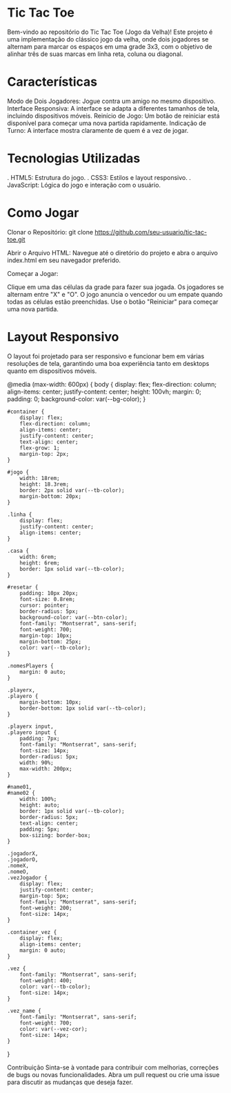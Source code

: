 # Tic Tac Toe
Bem-vindo ao repositório do Tic Tac Toe (Jogo da Velha)! Este projeto é uma implementação do clássico jogo da velha, onde dois jogadores se alternam para marcar os espaços em uma grade 3x3, com o objetivo de alinhar três de suas marcas em linha reta, coluna ou diagonal.

# Características
Modo de Dois Jogadores: Jogue contra um amigo no mesmo dispositivo.
Interface Responsiva: A interface se adapta a diferentes tamanhos de tela, incluindo dispositivos móveis.
Reinício de Jogo: Um botão de reiniciar está disponível para começar uma nova partida rapidamente.
Indicação de Turno: A interface mostra claramente de quem é a vez de jogar.

# Tecnologias Utilizadas

. HTML5: Estrutura do jogo.
. CSS3: Estilos e layout responsivo.
. JavaScript: Lógica do jogo e interação com o usuário.

# Como Jogar

Clonar o Repositório:
git clone https://github.com/seu-usuario/tic-tac-toe.git

Abrir o Arquivo HTML:
Navegue até o diretório do projeto e abra o arquivo index.html em seu navegador preferido.

Começar a Jogar:

Clique em uma das células da grade para fazer sua jogada.
Os jogadores se alternam entre "X" e "O".
O jogo anuncia o vencedor ou um empate quando todas as células estão preenchidas.
Use o botão "Reiniciar" para começar uma nova partida.

# Layout Responsivo
O layout foi projetado para ser responsivo e funcionar bem em várias resoluções de tela, garantindo uma boa experiência tanto em desktops quanto em dispositivos móveis.


@media (max-width: 600px) {
    body {
        display: flex;
        flex-direction: column;
        align-items: center;
        justify-content: center;
        height: 100vh;
        margin: 0;
        padding: 0;
        background-color: var(--bg-color);
    }

    #container {
        display: flex;
        flex-direction: column;
        align-items: center;
        justify-content: center;
        text-align: center;
        flex-grow: 1;
        margin-top: 2px;
    }

    #jogo {
        width: 18rem;
        height: 18.3rem;
        border: 2px solid var(--tb-color);
        margin-bottom: 20px;
    }

    .linha {
        display: flex;
        justify-content: center;
        align-items: center;
    }

    .casa {
        width: 6rem;
        height: 6rem;
        border: 1px solid var(--tb-color);
    }

    #resetar {
        padding: 10px 20px;
        font-size: 0.8rem;
        cursor: pointer;
        border-radius: 5px;
        background-color: var(--btn-color);
        font-family: "Montserrat", sans-serif;
        font-weight: 700;
        margin-top: 10px;
        margin-bottom: 25px;
        color: var(--tb-color);
    }

    .nomesPlayers {
        margin: 0 auto;
    }

    .playerx,
    .playero {
        margin-bottom: 10px;
        border-bottom: 1px solid var(--tb-color);
    }

    .playerx input,
    .playero input {
        padding: 7px;
        font-family: "Montserrat", sans-serif;
        font-size: 14px;
        border-radius: 5px;
        width: 90%;
        max-width: 200px;
    }

    #name01,
    #name02 {
        width: 100%;
        height: auto;
        border: 1px solid var(--tb-color);
        border-radius: 5px;
        text-align: center;
        padding: 5px;
        box-sizing: border-box;
    }

    .jogadorX,
    .jogadorO,
    .nomeX,
    .nomeO,
    .vezJogador {
        display: flex;
        justify-content: center;
        margin-top: 5px;
        font-family: "Montserrat", sans-serif;
        font-weight: 200;
        font-size: 14px;
    }

    .container_vez {
        display: flex;
        align-items: center;
        margin: 0 auto;
    }

    .vez {
        font-family: "Montserrat", sans-serif;
        font-weight: 400;
        color: var(--tb-color);
        font-size: 14px;
    }

    .vez_name {
        font-family: "Montserrat", sans-serif;
        font-weight: 700;
        color: var(--vez-cor);
        font-size: 14px;
    }
}


Contribuição
Sinta-se à vontade para contribuir com melhorias, correções de bugs ou novas funcionalidades. Abra um pull request ou crie uma issue para discutir as mudanças que deseja fazer.


